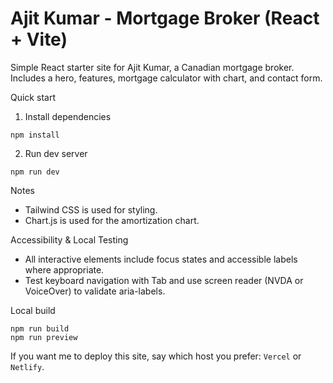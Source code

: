 # Ajit Kumar - Mortgage Broker (React + Vite)

Simple React starter site for Ajit Kumar, a Canadian mortgage broker. Includes a hero, features, mortgage calculator with chart, and contact form.

Quick start

1. Install dependencies

```pwsh
npm install
```

2. Run dev server

```pwsh
npm run dev
```

Notes
- Tailwind CSS is used for styling.
- Chart.js is used for the amortization chart.

Accessibility & Local Testing
- All interactive elements include focus states and accessible labels where appropriate.
- Test keyboard navigation with Tab and use screen reader (NVDA or VoiceOver) to validate aria-labels.

Local build

```pwsh
npm run build
npm run preview
```

If you want me to deploy this site, say which host you prefer: `Vercel` or `Netlify`.

